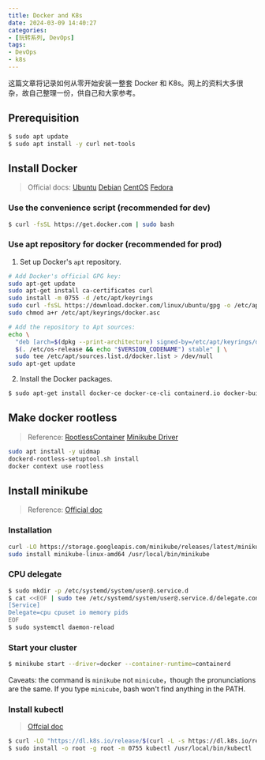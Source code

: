 ```yaml
---
title: Docker and K8s
date: 2024-03-09 14:40:27
categories:
- [玩转系列, DevOps]
tags:
- DevOps
- k8s
---
```


这篇文章将记录如何从零开始安装一整套 Docker 和 K8s。网上的资料大多很杂，故自己整理一份，供自己和大家参考。

## Prerequisition

```bash
$ sudo apt update
$ sudo apt install -y curl net-tools
```



## Install Docker

> Official docs: [Ubuntu](https://docs.docker.com/engine/install/ubuntu/) [Debian](https://docs.docker.com/engine/install/debian/) [CentOS](https://docs.docker.com/engine/install/centos/) [Fedora](https://docs.docker.com/engine/install/fedora/)

### Use the convenience script (recommended for dev)

```bash
$ curl -fsSL https://get.docker.com | sudo bash
```

### Use apt repository for docker (recommended for prod)

1. Set up Docker's `apt` repository.

```bash
# Add Docker's official GPG key:
sudo apt-get update
sudo apt-get install ca-certificates curl
sudo install -m 0755 -d /etc/apt/keyrings
sudo curl -fsSL https://download.docker.com/linux/ubuntu/gpg -o /etc/apt/keyrings/docker.asc
sudo chmod a+r /etc/apt/keyrings/docker.asc

# Add the repository to Apt sources:
echo \
  "deb [arch=$(dpkg --print-architecture) signed-by=/etc/apt/keyrings/docker.asc] https://download.docker.com/linux/ubuntu \
  $(. /etc/os-release && echo "$VERSION_CODENAME") stable" | \
  sudo tee /etc/apt/sources.list.d/docker.list > /dev/null
sudo apt-get update
```

2. Install the Docker packages.

```bash
$ sudo apt-get install docker-ce docker-ce-cli containerd.io docker-buildx-plugin docker-compose-plugin
```



## Make docker rootless

> Reference: [RootlessContainer](https://rootlesscontaine.rs/getting-started/docker/) [Minikube Driver](https://minikube.sigs.k8s.io/docs/drivers/docker/)

```bash
sudo apt install -y uidmap
dockerd-rootless-setuptool.sh install
docker context use rootless
```



## Install minikube

> Reference: [Official doc](https://minikube.sigs.k8s.io/docs/start/)

### Installation

```bash
curl -LO https://storage.googleapis.com/minikube/releases/latest/minikube-linux-amd64
sudo install minikube-linux-amd64 /usr/local/bin/minikube
```

### CPU delegate

```bash
$ sudo mkdir -p /etc/systemd/system/user@.service.d
$ cat <<EOF | sudo tee /etc/systemd/system/user@.service.d/delegate.conf
[Service]
Delegate=cpu cpuset io memory pids
EOF
$ sudo systemctl daemon-reload
```

### Start your cluster

```bash
$ minikube start --driver=docker --container-runtime=containerd
```

Caveats: the command is `minikube` not `minicube`，though the pronunciations are the same. If you type `minicube`, bash won't find anything in the PATH.

### Install kubectl

> [Offcial doc](https://kubernetes.io/docs/tasks/tools/install-kubectl-linux/)

```bash
$ curl -LO "https://dl.k8s.io/release/$(curl -L -s https://dl.k8s.io/release/stable.txt)/bin/linux/amd64/kubectl"
$ sudo install -o root -g root -m 0755 kubectl /usr/local/bin/kubectl
```

